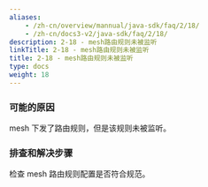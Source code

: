 ```yaml
---
aliases:
    - /zh-cn/overview/mannual/java-sdk/faq/2/18/
    - /zh-cn/docs3-v2/java-sdk/faq/2/18/
description: 2-18 - mesh路由规则未被监听
linkTitle: 2-18 - mesh路由规则未被监听
title: 2-18 - mesh路由规则未被监听
type: docs
weight: 18
---
```







### 可能的原因

mesh 下发了路由规则，但是该规则未被监听。

### 排查和解决步骤
检查 mesh 路由规则配置是否符合规范。